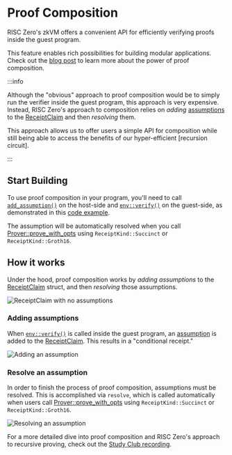 # Proof Composition

RISC Zero's zkVM offers a convenient API for efficiently verifying proofs inside the guest program.

This feature enables rich possibilities for building modular applications. Check out the [blog post] to learn more about the power of proof composition.

:::info

Although the "obvious" approach to proof composition would be to simply run the verifier inside the guest program, this approach is very expensive.
Instead, RISC Zero's approach to composition relies on *adding* [assumptions] to the [ReceiptClaim] and then *resolving* them.

This approach allows us to offer users a simple API for composition while still being able to access the benefits of our hyper-efficient [recursion circuit].

:::

## Start Building

To use proof composition in your program, you'll need to call [`add_assumption()`] on the host-side and [`env::verify()`] on the guest-side, as demonstrated in this [code example].

The assumption will be automatically resolved when you call [Prover::prove_with_opts] using `ReceiptKind::Succinct` or `ReceiptKind::Groth16`.

## How it works

Under the hood, proof composition works by _adding assumptions_ to the [ReceiptClaim] struct, and then _resolving_ those assumptions.

![ReceiptClaim with no assumptions][composition-no-assumptions]

### Adding assumptions

When [`env::verify()`] is called inside the guest program, an [assumption] is added to the [ReceiptClaim].
This results in a "conditional receipt."

![Adding an assumption][composition-add-assumption]

### Resolve an assumption

In order to finish the process of proof composition, assumptions must be resolved.
This is accomplished via `resolve`, which is called automatically when users call [Prover::prove_with_opts] using `ReceiptKind::Succinct` or `ReceiptKind::Groth16`.

![Resolving an assumption][composition-resolve]

For a more detailed dive into proof composition and RISC Zero's approach to recursive proving, check out the [Study Club recording].

[`add_assumption()`]: https://github.com/risc0/risc0/blob/v1.0.1/examples/composition/src/main.rs#L29
[assumption]: https://docs.rs/risc0-zkvm/latest/risc0_zkvm/struct.Assumption.html
[assumptions]: https://docs.rs/risc0-zkvm/latest/risc0_zkvm/struct.Assumption.html
[blog post]: https://www.risczero.com/blog/proof-composition
[code example]: https://github.com/risc0/risc0/tree/v1.0.1/examples/composition#readme
[`env::verify()`]: https://github.com/risc0/risc0/blob/v1.0.1/examples/composition/methods/guest/src/main.rs#L24
[`resolve()`]: https://docs.rs/risc0-zkvm/latest/risc0_zkvm/struct.ApiClient.html#method.resolve
[ReceiptClaim]: https://docs.rs/risc0-zkvm/latest/risc0_zkvm/struct.ReceiptClaim.html
[Study Club recording]: https://www.youtube.com/watch?v=x0-7Y46bQO0&list=PLcPzhUaCxlCjdhONxEYZ1dgKjZh3ZvPtl&index=1
[composition-no-assumptions]: /diagrams/composition-no-assumptions.png
[composition-add-assumption]: /diagrams/composition-add-assumption.png
[composition-resolve]: /diagrams/composition-resolve.png
[Prover::prove_with_opts]: https://docs.rs/risc0-zkvm/latest/risc0_zkvm/trait.Prover.html#method.prove_with_opts
